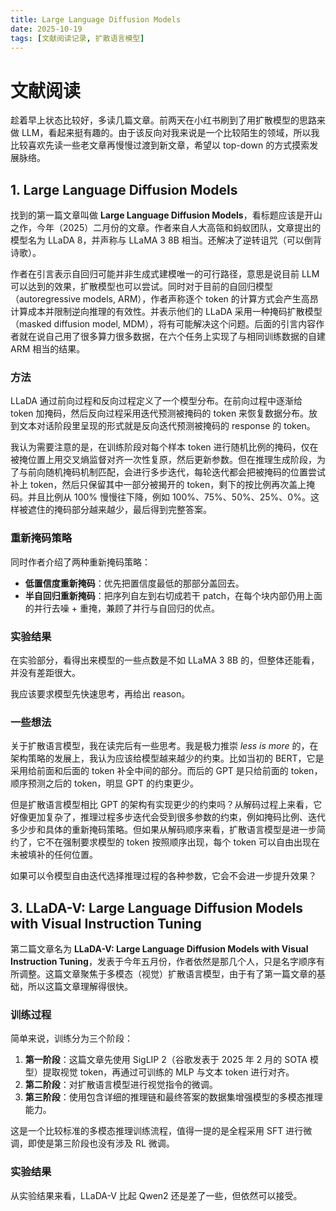 ```yaml
---
title: Large Language Diffusion Models
date: 2025-10-19
tags: [文献阅读记录, 扩散语言模型]
---
```

# 文献阅读

趁着早上状态比较好，多读几篇文章。前两天在小红书刷到了用扩散模型的思路来做 LLM，看起来挺有趣的。由于该反向对我来说是一个比较陌生的领域，所以我比较喜欢先读一些老文章再慢慢过渡到新文章，希望以 top-down 的方式摸索发展脉络。

## 1. Large Language Diffusion Models

找到的第一篇文章叫做 **Large Language Diffusion Models**，看标题应该是开山之作，今年（2025）二月份的文章。作者来自人大高瓴和蚂蚁团队，文章提出的模型名为 LLaDA 8，并声称与 LLaMA 3 8B 相当。还解决了逆转诅咒（可以倒背诗歌）。

作者在引言表示自回归可能并非生成式建模唯一的可行路径，意思是说目前 LLM 可以达到的效果，扩散模型也可以尝试。同时对于目前的自回归模型（autoregressive models, ARM），作者声称逐个 token 的计算方式会产生高昂计算成本并限制逆向推理的有效性。并表示他们的 LLaDA 采用一种掩码扩散模型（masked diffusion model, MDM），将有可能解决这个问题。后面的引言内容作者就在说自己用了很多算力很多数据，在六个任务上实现了与相同训练数据的自建 ARM 相当的结果。

### 方法

LLaDA 通过前向过程和反向过程定义了一个模型分布。在前向过程中逐渐给 token 加掩码，然后反向过程采用迭代预测被掩码的 token 来恢复数据分布。放到文本对话阶段里呈现的形式就是反向迭代预测被掩码的 response 的 token。

我认为需要注意的是，在训练阶段对每个样本 token 进行随机比例的掩码，仅在被掩位置上用交叉熵监督对齐一次性复原，然后更新参数。但在推理生成阶段，为了与前向随机掩码机制匹配，会进行多步迭代，每轮迭代都会把被掩码的位置尝试补上 token，然后只保留其中一部分被揭开的 token，剩下的按比例再次盖上掩码。并且比例从 100% 慢慢往下降，例如 100%、75%、50%、25%、0%。这样被遮住的掩码部分越来越少，最后得到完整答案。

### 重新掩码策略

同时作者介绍了两种重新掩码策略：
- **低置信度重新掩码**：优先把置信度最低的那部分盖回去。
- **半自回归重新掩码**：把序列自左到右切成若干 patch，在每个块内部仍用上面的并行去噪 + 重掩，兼顾了并行与自回归的优点。

### 实验结果

在实验部分，看得出来模型的一些点数是不如 LLaMA 3 8B 的，但整体还能看，并没有差距很大。

我应该要求模型先快速思考，再给出 reason。

### 一些想法

关于扩散语言模型，我在读完后有一些思考。我是极力推崇 *less is more* 的，在架构策略的发展上，我认为应该给模型越来越少的约束。比如当初的 BERT，它是采用给前面和后面的 token 补全中间的部分。而后的 GPT 是只给前面的 token，顺序预测之后的 token，明显 GPT 的约束更少。

但是扩散语言模型相比 GPT 的架构有实现更少的约束吗？从解码过程上来看，它好像更加复杂了，推理过程多步迭代会受到很多参数的约束，例如掩码比例、迭代多少步和具体的重新掩码策略。但如果从解码顺序来看，扩散语言模型是进一步简约了，它不在强制要求模型的 token 按照顺序出现，每个 token 可以自由出现在未被填补的任何位置。

如果可以令模型自由迭代选择推理过程的各种参数，它会不会进一步提升效果？

## 3. LLaDA-V: Large Language Diffusion Models with Visual Instruction Tuning

第二篇文章名为 **LLaDA-V: Large Language Diffusion Models with Visual Instruction Tuning**，发表于今年五月份，作者依然是那几个人，只是名字顺序有所调整。这篇文章聚焦于多模态（视觉）扩散语言模型，由于有了第一篇文章的基础，所以这篇文章理解得很快。

### 训练过程

简单来说，训练分为三个阶段：
1. **第一阶段**：这篇文章先使用 SigLIP 2（谷歌发表于 2025 年 2 月的 SOTA 模型）提取视觉 token，再通过可训练的 MLP 与文本 token 进行对齐。
2. **第二阶段**：对扩散语言模型进行视觉指令的微调。
3. **第三阶段**：使用包含详细的推理链和最终答案的数据集增强模型的多模态推理能力。

这是一个比较标准的多模态推理训练流程，值得一提的是全程采用 SFT 进行微调，即使是第三阶段也没有涉及 RL 微调。

### 实验结果

从实验结果来看，LLaDA-V 比起 Qwen2 还是差了一些，但依然可以接受。
